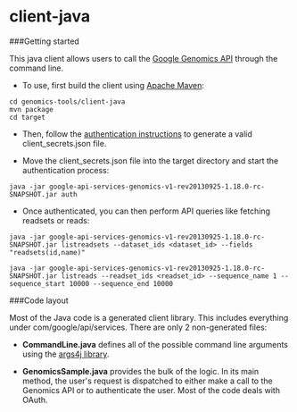 client-java
==============

###Getting started

This java client allows users to call the <a href="https://developers.google.com/genomics">Google Genomics API</a> through the command line.

* To use, first build the client using <a href="http://maven.apache.org/download.cgi">Apache Maven</a>:

```
cd genomics-tools/client-java
mvn package
cd target
```

* Then, follow the <a href="https://developers.google.com/genomics#authenticate">authentication instructions</a> to generate a valid client_secrets.json file.

* Move the client_secrets.json file into the target directory and start the authentication process:
```
java -jar google-api-services-genomics-v1-rev20130925-1.18.0-rc-SNAPSHOT.jar auth
```

* Once authenticated, you can then perform API queries like fetching readsets or reads:
```
java -jar google-api-services-genomics-v1-rev20130925-1.18.0-rc-SNAPSHOT.jar listreadsets --dataset_ids <dataset_id> --fields "readsets(id,name)"
```
```
java -jar google-api-services-genomics-v1-rev20130925-1.18.0-rc-SNAPSHOT.jar listreads --readset_ids <readset_id> --sequence_name 1 --sequence_start 10000 --sequence_end 10000
```

###Code layout

Most of the Java code is a generated client library. This includes everything under com/google/api/services. There are only 2 non-generated files:

* **CommandLine.java** defines all of the possible command line arguments using the
<a href="http://args4j.kohsuke.org/index.html">args4j library</a>.

* **GenomicsSample.java** provides the bulk of the logic. In its main method, the user's request is dispatched to
either make a call to the Genomics API or to authenticate the user. Most of the code deals with OAuth.

